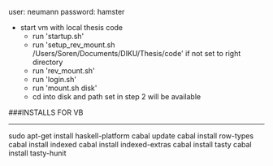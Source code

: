 user:		neumann
password:	hamster

* start vm with local thesis code
	- run 'startup.sh'
	- run 'setup_rev_mount.sh /Users/Soren/Documents/DIKU/Thesis/code' if not set to right directory
	- run 'rev_mount.sh'
	- run 'login.sh'
	- run 'mount.sh disk'
	- cd into disk and path set in step 2 will be available


###INSTALLS FOR VB

---
sudo apt-get install haskell-platform
cabal update
cabal install row-types
cabal install indexed
cabal install indexed-extras
cabal install tasty
cabal install tasty-hunit